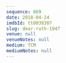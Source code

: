 ```yaml
---
sequence: 669
date: 2018-04-24
imdbId: tt0039307
slug: dear-ruth-1947
venue: null
venueNotes: null
medium: TCM
mediumNotes: null
---
```

